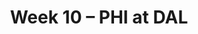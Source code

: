 ---
layout: game
title: Week 10 – PHI at DAL
season: 2001
game_id: 2001_10_PHI_DAL
away_team: PHI
home_team: DAL
---